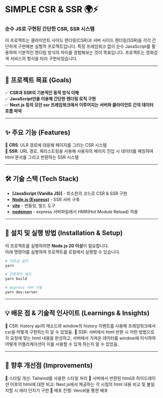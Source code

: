 # SIMPLE CSR & SSR 🌍⚡
### 순수 JS로 구현된 간단한 CSR, SSR 시스템

이 프로젝트는 클라이언트 사이드 렌더링(CSR)과 서버 사이드 렌더링(SSR)을 각각 간단하게 구현해본 실험적 프로젝트입니다.
특정 프레임워크 없이 순수 JavaScript를 활용하여 기본적인 렌더링 방식의 차이를 경험해보는 것이 목표입니다.
프로젝트는 영화검색 서비스의 형식을 따라 구현되었습니다.

---

## 🎯 **프로젝트 목표 (Goals)**  

✅ **CSR과 SSR의 기본적인 동작 방식 이해**  
✅ **JavaScript만을 이용해 간단한 렌더링 로직 구현**  
✅ **Next.js 등의 모던 ssr 프레임워크에서 이루어지는 서버와 클라이언트 간의 데이터 흐름 파악**

---

## ✨ **주요 기능 (Features)**  

🔹 **CRS**: ULR 경로에 대응해 페이지를 그리는 CSR 시스템  
🔹 **SSR**: URL 경로, 쿼리스트링을 사용해 사용자의 페이지 진입 시 데이터를 페칭하여 html 문서를 그리고 반환하는 SSR 시스템  

---

## 🛠 **기술 스택 (Tech Stack)**  

- **[JavaScript (Vanilla JS)]** - 최소한의 코드로 CSR & SSR 구현
- **[Node.js (Express)](https://expressjs.com/ko/)** - SSR 서버 구축
- **[vite](https://ko.vite.dev/guide/)** - 번들링, 빌드 도구
- **[nodemon](https://www.npmjs.com/package/nodemon)** - express 서버파일에서 HMR(Hot Module Reload) 적용

---

## 🚀 **설치 및 실행 방법 (Installation & Setup)**  

이 프로젝트를 실행하려면 **Node.js 20 이상**이 필요합니다.  
아래 명령어를 실행하여 프로젝트를 로컬에서 실행할 수 있습니다.  

```sh
# 의존성 설치
yarn

# 프로젝트 빌드
yarn build

# express 서버 구동
yarn dev:server
```

---

## 💡 배운 점 & 기술적 인사이트 (Learnings & Insights)

🔹 CSR: history api의 메소드와 window의 history 이벤트를 사용해 프레임워크에서 csr을 어떻게 구현하는지 알 수 있었음.
🔹 SSR: 서버에서 html 반환 시 어떤 방법으로 각 요청에 맞는 html 내용을 완성하고, 서버에서 가져온 데이터를 window에 이식하여 어떻게 어플리케이션이 이를 사용할 수 있게 하는지 알 수 있었음.

---

## 🔧 향후 개선점 (Improvements)

🚧 스타일 개선: Tailwind를 사용한 스타일 처리
🚧 서버에서 반환된 html과 하이드레이션 이후의 html에 대한 비교: Next.js에서 제공하는 각 시점의 html 내용 비교 및 불일치할 시 에러 던지기 구현
🚧 배포 진행: Vercel을 통한 배포